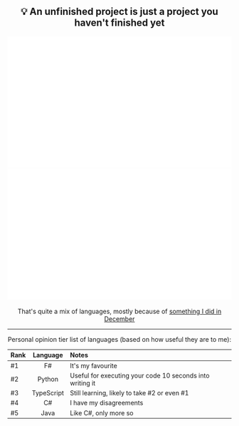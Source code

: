 <h2 align=center> 💡 An unfinished project is just a project you haven't finished yet </h2>

<div align=center>

  ![](https://github.com/percyqaz/github-stats/blob/master/generated/overview.svg)
  ![](https://github.com/percyqaz/github-stats/blob/master/generated/languages.svg)
  
  That's quite a mix of languages, mostly because of [something I did in December](https://github.com/percyqaz/advent-of-code-2022)
</div>

----

<div align=center>
  
Personal opinion tier list of languages (based on how useful they are to me):

| Rank | Language | Notes             |
| :--- | :------: | :---              |
| #1   | F#       | It's my favourite |
| #2   | Python       | Useful for executing your code 10 seconds into writing it |
| #3   | TypeScript       | Still learning, likely to take #2 or even #1 |
| #4   | C#       | I have my disagreements |
| #5   | Java       | Like C#, only more so |

</div>
